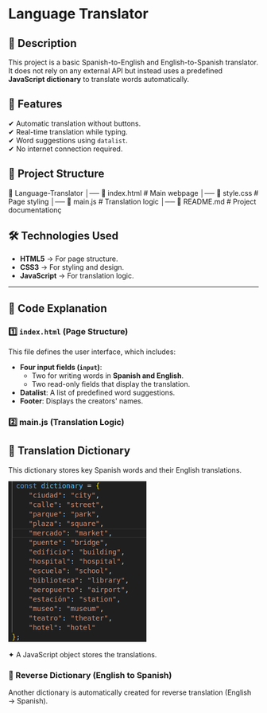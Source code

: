 # Language Translator  


## 📌 Description  
This project is a basic Spanish-to-English and English-to-Spanish translator. It does not rely on any external API but instead uses a predefined **JavaScript dictionary** to translate words automatically.  

## 🚀 Features  
✔ Automatic translation without buttons.  
✔ Real-time translation while typing.  
✔ Word suggestions using `datalist`.  
✔ No internet connection required.  


## 📂 Project Structure  
📁 Language-Translator
│── 📄 index.html # Main webpage
│── 📄 style.css # Page styling
│── 📄 main.js # Translation logic
│── 📄 README.md # Project documentationç


## 🛠 Technologies Used  
- **HTML5** → For page structure.  
- **CSS3** → For styling and design.  
- **JavaScript** → For translation logic.  

---

## 📜 Code Explanation  

### **1️⃣ `index.html` (Page Structure)**  
This file defines the user interface, which includes:  
- **Four input fields (`input`)**:  
  - Two for writing words in **Spanish and English**.  
  - Two read-only fields that display the translation.  
- **Datalist**: A list of predefined word suggestions.  
- **Footer**: Displays the creators' names.  


### **2️⃣ main.js (Translation Logic)**  

## 📖 Translation Dictionary
This dictionary stores key Spanish words and their English translations.

![Dictionary](diccionario.png)



✦ A JavaScript object stores the translations.

### 📖 Reverse Dictionary (English to Spanish)

Another dictionary is automatically created for reverse translation (English → Spanish).

